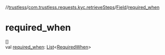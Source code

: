 //[trustless](../../../index.md)/[com.trustless.requests.kyc.retrieveSteps](../index.md)/[Field](index.md)/[required_when](required_when.md)

# required_when

[]\
val [required_when](required_when.md): [List](https://kotlinlang.org/api/latest/jvm/stdlib/kotlin.collections/-list/index.html)&lt;[RequiredWhen](../-required-when/index.md)&gt;
